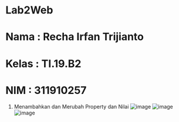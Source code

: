 # Lab2Web
# Nama  : Recha Irfan Trijianto
# Kelas : TI.19.B2
# NIM   : 311910257
1. Menambahkan dan Merubah Property dan Nilai ![image](https://user-images.githubusercontent.com/81579730/113338557-776af900-9353-11eb-97fd-3efed0fe2d5f.png)
![image](https://user-images.githubusercontent.com/81579730/113338619-8b165f80-9353-11eb-8efd-0285e8ecd24d.png)![image](https://user-images.githubusercontent.com/81579730/113338747-bac56780-9353-11eb-9c83-8d90f5fc0ba3.png)



